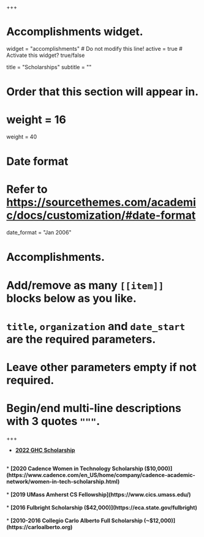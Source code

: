 +++
# Accomplishments widget.
widget = "accomplishments"  # Do not modify this line!
active = true  # Activate this widget? true/false

title = "Scholarships"
subtitle = ""

# Order that this section will appear in.
# weight = 16
weight = 40

# Date format
#   Refer to https://sourcethemes.com/academic/docs/customization/#date-format
date_format = "Jan 2006"

# Accomplishments.
#   Add/remove as many `[[item]]` blocks below as you like.
#   `title`, `organization` and `date_start` are the required parameters.
#   Leave other parameters empty if not required.
#   Begin/end multi-line descriptions with 3 quotes `"""`.
+++

* <b> [2022 GHC Scholarship](https://ghc.anitab.org/attend/scholarships/) </b> <br> 
<br>
* <b> [2020 Cadence Women in Technology Scholarship ($10,000)](https://www.cadence.com/en_US/home/company/cadence-academic-network/women-in-tech-scholarship.html) </b> <br> 
<br>
* <b> [2019 UMass Amherst CS Fellowship](https://www.cics.umass.edu/) </b> <br> 
<br>
* <b> [2016 Fulbright Scholarship ($42,000)](https://eca.state.gov/fulbright) </b> <br>
<br>
* <b> [2010-2016 Collegio Carlo Alberto Full Scholarship (~$12,000)](https://carloalberto.org) </b> <br>
<br>

